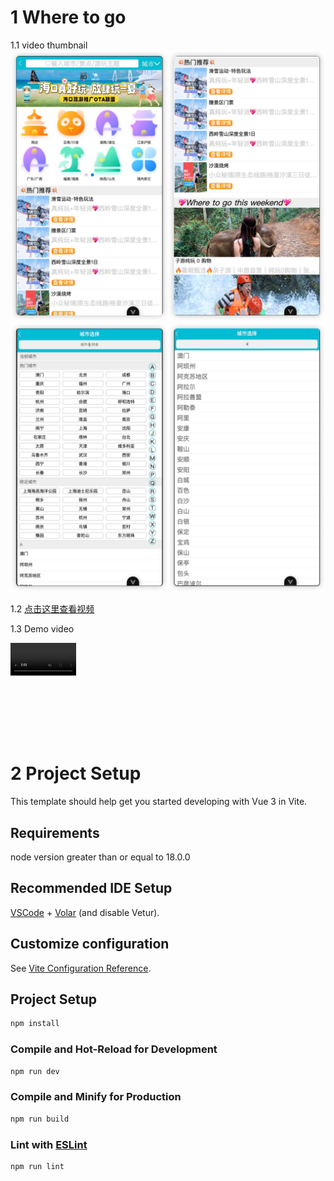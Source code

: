 # 1 Where to go

1.1 video thumbnail
![Video Preview](demo-video/Picsew_20240921021232.JPEG)
![Video Preview](demo-video/Picsew_20240921021319.JPEG)

1.2 [点击这里查看视频](demo-video/where-to-go-show.mp4)

1.3 Demo video

<video style="transform: scale(0.35); transform-origin: top left;" controls>
  <source src="demo-video/where-to-go-show.mp4" type="video/mp4">
  您的浏览器不支持 HTML5 视频标签。
</video>

# 2 Project Setup

This template should help get you started developing with Vue 3 in Vite.

## Requirements

node version greater than or equal to 18.0.0

## Recommended IDE Setup

[VSCode](https://code.visualstudio.com/) + [Volar](https://marketplace.visualstudio.com/items?itemName=Vue.volar) (and
disable Vetur).

## Customize configuration

See [Vite Configuration Reference](https://vitejs.dev/config/).

## Project Setup

```sh
npm install
```

### Compile and Hot-Reload for Development

```sh
npm run dev

```

### Compile and Minify for Production

```sh
npm run build
```

### Lint with [ESLint](https://eslint.org/)

```sh
npm run lint
```
